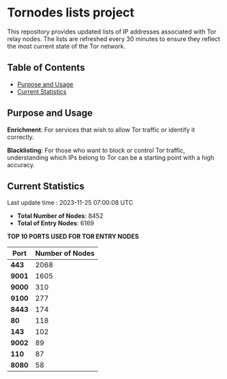 # Tornodes lists project

This repository provides updated lists of IP addresses associated with Tor relay nodes. The lists are refreshed every 30 minutes to ensure they reflect the most current state of the Tor network.

## Table of Contents

- [Purpose and Usage](#purpose-and-usage)
- [Current Statistics](#current-statistics)


## Purpose and Usage

**Enrichment**: For services that wish to allow Tor traffic or identify it correctly.

**Blacklisting**: For those who want to block or control Tor traffic, understanding which IPs belong to Tor can be a starting point with a high accuracy.

## Current Statistics

Last update time : 2023-11-25 07:00:08 UTC

- **Total Number of Nodes**: 8452
- **Total of Entry Nodes**: 6169

**TOP 10 PORTS USED FOR TOR ENTRY NODES**

| **Port** | **Number of Nodes** |
|------|-----------------|
| **443**   | 2068  |
| **9001**   | 1605  |
| **9000**   | 310  |
| **9100**   | 277  |
| **8443**   | 174  |
| **80**   | 118  |
| **143**   | 102  |
| **9002**   | 89  |
| **110**   | 87  |
| **8080**   | 58  |

